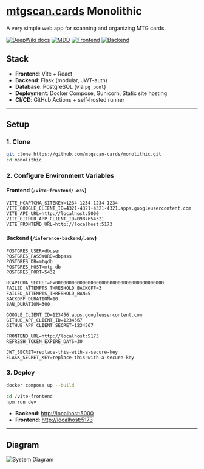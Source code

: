 # [mtgscan.cards](https://mtgscan.cards) Monolithic

A very simple web app for scanning and organizing MTG cards.

[![DeepWiki docs](https://deepwiki.com/badge.svg)](https://deepwiki.com/mtgscan-cards/monolithic) [![MDD](https://img.shields.io/badge/Master%20Design%20Document-018EF5?logo=readme&logoColor=fff)](DesignDocument.md) [![Frontend](https://img.shields.io/github/actions/workflow/status/mtgscan-cards/monolithic/deploy-frontend-prod.yml?branch=main&label=Frontend%20Deployment&logo=github)](https://github.com/mtgscan-cards/monolithic/actions/workflows/deploy-frontend-prod.yml)
[![Backend](https://img.shields.io/github/actions/workflow/status/mtgscan-cards/monolithic/deploy-backend-prod.yml?branch=prod&label=Backend%20Deployment&logo=github)](https://github.com/mtgscan-cards/monolithic/actions/workflows/deploy-backend-prod.yml)
## Stack

* **Frontend**: Vite + React
* **Backend**: Flask (modular, JWT-auth)
* **Database**: PostgreSQL (via `pg_pool`)
* **Deployment**: Docker Compose, Gunicorn, Static site hosting
* **CI/CD**: GitHub Actions + self-hosted runner

---

## Setup

### 1. Clone

```bash
git clone https://github.com/mtgscan-cards/monolithic.git
cd monolithic
```

### 2. Configure Environment Variables

#### Frontend (`/vite-frontend/.env`)

```env
VITE_HCAPTCHA_SITEKEY=1234-1234-1234-1234
VITE_GOOGLE_CLIENT_ID=4321-4321-4321-4321.apps.googleusercontent.com
VITE_API_URL=http://localhost:5000
VITE_GITHUB_APP_CLIENT_ID=0987654321
VITE_FRONTEND_URL=http://localhost:5173
```

#### Backend (`/inference-backend/.env`)

```env
POSTGRES_USER=dbuser
POSTGRES_PASSWORD=dbpass
POSTGRES_DB=mtgdb
POSTGRES_HOST=mtg-db
POSTGRES_PORT=5432

HCAPTCHA_SECRET=0x0000000000000000000000000000000000000000
FAILED_ATTEMPTS_THRESHOLD_BACKOFF=3
FAILED_ATTEMPTS_THRESHOLD_BAN=5
BACKOFF_DURATION=10
BAN_DURATION=300

GOOGLE_CLIENT_ID=123456.apps.googleusercontent.com
GITHUB_APP_CLIENT_ID=1234567
GITHUB_APP_CLIENT_SECRET=1234567

FRONTEND_URL=http://localhost:5173
REFRESH_TOKEN_EXPIRE_DAYS=30

JWT_SECRET=replace-this-with-a-secure-key
FLASK_SECRET_KEY=replace-this-with-a-secure-key
```

### 3. Deploy

```bash
docker compose up --build
```

```bash
cd /vite-frontend
npm run dev
```

* **Backend**: [http://localhost:5000](http://localhost:5000)
* **Frontend**: [http://localhost:5173](http://localhost:5173)

---

## Diagram

![System Diagram](https://www.mermaidchart.com/raw/dc4dca0c-b6f6-42e2-b2ef-1a04bf86788f?theme=dark&version=v0.1&format=svg)
